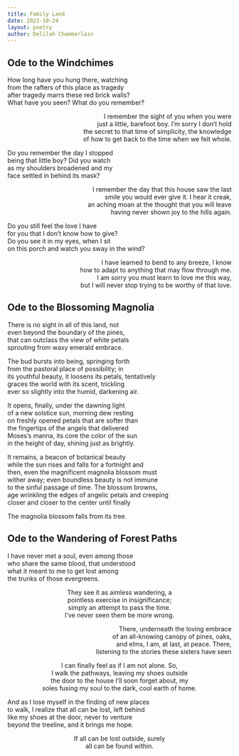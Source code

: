 ```yaml
---
title: Family Land
date: 2022-10-24
layout: poetry
author: Delilah Chamberlain
---
```


## Ode to the Windchimes

How long have you hung there, watching <br>
from the rafters of this place as tragedy <br> 
after tragedy marrs these red brick walls? <br>
What have you seen? What do you remember? 

<p align="right">
    I remember the sight of you when you were <br>
    just a little, barefoot boy. I’m sorry I don’t hold <br>
    the secret to that time of simplicity, the knowledge <br>
    of how to get back to the time when we felt whole. 
</p>

Do you remember the day I stopped <br>
being that little boy? Did you watch <br>
as my shoulders broadened and my <br>
face settled in behind its mask? 

<p align="right">
    I remember the day that this house saw the last  <br>
    smile you would ever give it. I hear it creak, <br>
    an aching moan at the thought that you will leave <br>
    having never shown joy to the hills again. 
</p>

Do you still feel the love I have <br>
for you that I don’t know how to give? <br>
Do you see it in my eyes, when I sit <br>
on this porch and watch you sway in the wind? 

<p align="right">
    I have learned to bend to any breeze, I know <br>
    how to adapt to anything that may flow through me. <br>
    I am sorry you must learn to love me this way, <br>
    but I will never stop trying to be worthy of that love. 
</p>

## Ode to the Blossoming Magnolia

There is no sight in all of this land, not <br>
even beyond the boundary of the pines, <br>
that can outclass the view of white petals <br>
sprouting from waxy emerald embrace. 

The bud bursts into being, springing forth <br>
from the pastoral place of possibility; in <br>
its youthful beauty, it loosens its petals, tentatively <br>
graces the world with its scent, trickling <br>
ever so slightly into the humid, darkening air. 

It opens, finally, under the dawning light <br>
of a new solstice sun, morning dew resting <br>
on freshly opened petals that are softer than <br>
the fingertips of the angels that delivered <br>
Moses’s manna, its core the color of the sun <br>
in the height of day, shining just as brightly. 

It remains, a beacon of botanical beauty <br>
while the sun rises and falls for a fortnight and <br>
then, even the magnificent magnolia blossom must <br>
wither away; even boundless beauty is not immune <br>
to the sinful passage of time. The blossom browns, <br>
age wrinkling the edges of angelic petals and creeping <br>
closer and closer to the center until finally 

The magnolia blossom falls from its tree. 

## Ode to the Wandering of Forest Paths

I have never met a soul, even among those<br>
who share the same blood, that understood <br>
what it meant to me to get lost among <br>
the trunks of those evergreens. 

<p align="center">
They see it as aimless wandering, a <br>
pointless exercise in insignificance;<br>
simply an attempt to pass the time. <br>
I’ve never seen them be more wrong. 

<p align="right">
There, underneath the loving embrace <br>
of an all-knowing canopy of pines, oaks, <br>
and elms, I am, at last, at peace. There, <br>
listening to the stories these sisters have seen

<p align="center">
I can finally feel as if I am not alone. So, <br>
I walk the pathways, leaving my shoes outside <br>
the door to the house I’ll soon forget about, my <br>
soles fusing my soul to the dark, cool earth of home. 

And as I lose myself in the finding of new places<br>
to walk, I realize that all can be lost, left behind<br>
like my shoes at the door, never to venture <br>
beyond the treeline, and it brings me hope. 

<p align="center">
If all can be lost outside, surely <br>
all can be found within. 
